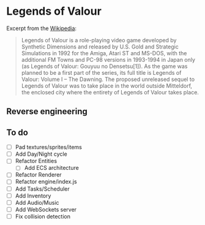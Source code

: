 # Legends of Valour

Excerpt from the [Wikipedia](https://en.wikipedia.org/wiki/Legends_of_Valour):

> Legends of Valour is a role-playing video game developed by Synthetic Dimensions and released by U.S. Gold and Strategic Simulations in 1992 for the Amiga, Atari ST and MS-DOS, with the additional FM Towns and PC-98 versions in 1993-1994 in Japan only (as Legends of Valour: Gouyuu no Densetsu[1]). As the game was planned to be a first part of the series, its full title is Legends of Valour: Volume I – The Dawning. The proposed unreleased sequel to Legends of Valour was to take place in the world outside Mitteldorf, the enclosed city where the entirety of Legends of Valour takes place.

## Reverse engineering

## To do

- [ ] Pad textures/sprites/items
- [ ] Add Day/Night cycle
- [ ] Refactor Entities
  - [ ] Add ECS architecture
- [ ] Refactor Renderer
- [ ] Refactor engine/index.js
- [ ] Add Tasks/Scheduler
- [ ] Add Inventory
- [ ] Add Audio/Music
- [ ] Add WebSockets server
- [ ] Fix collision detection
